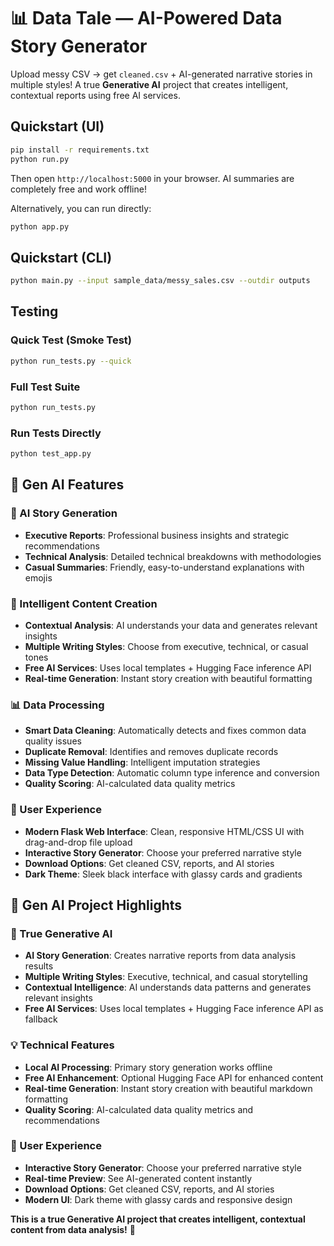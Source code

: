 # 📊 Data Tale — AI-Powered Data Story Generator

Upload messy CSV → get `cleaned.csv` + AI-generated narrative stories in multiple styles! A true **Generative AI** project that creates intelligent, contextual reports using free AI services.

## Quickstart (UI)

```bash
pip install -r requirements.txt
python run.py
```

Then open `http://localhost:5000` in your browser. AI summaries are completely free and work offline!

Alternatively, you can run directly:
```bash
python app.py
```

## Quickstart (CLI)

```bash
python main.py --input sample_data/messy_sales.csv --outdir outputs
```

## Testing

### Quick Test (Smoke Test)
```bash
python run_tests.py --quick
```

### Full Test Suite
```bash
python run_tests.py
```

### Run Tests Directly
```bash
python test_app.py
```

## 🚀 **Gen AI Features**

### **🤖 AI Story Generation**
- **Executive Reports**: Professional business insights and strategic recommendations
- **Technical Analysis**: Detailed technical breakdowns with methodologies
- **Casual Summaries**: Friendly, easy-to-understand explanations with emojis

### **🧠 Intelligent Content Creation**
- **Contextual Analysis**: AI understands your data and generates relevant insights
- **Multiple Writing Styles**: Choose from executive, technical, or casual tones
- **Free AI Services**: Uses local templates + Hugging Face inference API
- **Real-time Generation**: Instant story creation with beautiful formatting

### **📊 Data Processing**
- **Smart Data Cleaning**: Automatically detects and fixes common data quality issues
- **Duplicate Removal**: Identifies and removes duplicate records
- **Missing Value Handling**: Intelligent imputation strategies
- **Data Type Detection**: Automatic column type inference and conversion
- **Quality Scoring**: AI-calculated data quality metrics

### **🎨 User Experience**
- **Modern Flask Web Interface**: Clean, responsive HTML/CSS UI with drag-and-drop file upload
- **Interactive Story Generator**: Choose your preferred narrative style
- **Download Options**: Get cleaned CSV, reports, and AI stories
- **Dark Theme**: Sleek black interface with glassy cards and gradients

## 🎯 **Gen AI Project Highlights**

### **🤖 True Generative AI**
- **AI Story Generation**: Creates narrative reports from data analysis results
- **Multiple Writing Styles**: Executive, technical, and casual storytelling
- **Contextual Intelligence**: AI understands data patterns and generates relevant insights
- **Free AI Services**: Uses local templates + Hugging Face inference API as fallback

### **💡 Technical Features**
- **Local AI Processing**: Primary story generation works offline
- **Free AI Enhancement**: Optional Hugging Face API for enhanced content
- **Real-time Generation**: Instant story creation with beautiful markdown formatting
- **Quality Scoring**: AI-calculated data quality metrics and recommendations

### **🎨 User Experience**
- **Interactive Story Generator**: Choose your preferred narrative style
- **Real-time Preview**: See AI-generated content instantly
- **Download Options**: Get cleaned CSV, reports, and AI stories
- **Modern UI**: Dark theme with glassy cards and responsive design

**This is a true Generative AI project that creates intelligent, contextual content from data analysis!** 🚀
